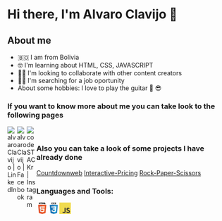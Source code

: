 # Hi there, I'm Alvaro Clavijo 👋

## About me
- 🇧🇴 I am from Bolivia 
- 🤓 I'm learning about HTML, CSS, JAVASCRIPT
- 🧑‍💻 I'm looking to collaborate with other content creators
- 🧗‍♂️ I'm searching for a job oportunity
- About some hobbies: I love to play the guitar 🎸 😎

### If you want to know more about me you can take look to the following pages


[<img align="left" alt="alvaroClavijo | LinkedIn" width="22px" src="https://cdn.jsdelivr.net/npm/simple-icons@v3/icons/linkedin.svg" />][linkedin]

[<img align="left" alt="alvaroClavijo | Facebook" width="22px" src="https://cdn.jsdelivr.net/npm/simple-icons@3.13.0/icons/facebook.svg" />][facebook]

[<img align="left" alt="codeSTACKr | Instagram" width="22px" src="https://cdn.jsdelivr.net/npm/simple-icons@v3/icons/instagram.svg" />][instagram]

<br />

### Also you can take a look of some projects I have already done
[Countdownweb](https://alvaroclavijo.github.io/countdown-web)
[Interactive-Pricing](https://alvaroclavijo.github.io/interactive-pricing/)
[Rock-Paper-Scissors](https://alvaroclavijo.github.io/rock-paper-scissors/)

### Languages and Tools:

<img align="left" alt="HTML5" width="26px" src="https://raw.githubusercontent.com/github/explore/80688e429a7d4ef2fca1e82350fe8e3517d3494d/topics/html/html.png" />
<img align="left" alt="CSS3" width="26px" src="https://raw.githubusercontent.com/github/explore/80688e429a7d4ef2fca1e82350fe8e3517d3494d/topics/css/css.png" />
<img align="left" alt="JavaScript" width="26px" src="https://raw.githubusercontent.com/github/explore/80688e429a7d4ef2fca1e82350fe8e3517d3494d/topics/javascript/javascript.png" />




[facebook]: https://www.facebook.com/coki.clavijo
[instagram]: https://www.instagram.com/cokicla/
[linkedin]: https://www.linkedin.com/in/alvaro-clavijo-baldivieso-2a6281118/



